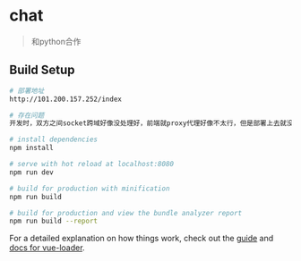 # chat

> 和python合作

## Build Setup

``` bash
# 部署地址
http://101.200.157.252/index

# 存在问题
开发时，双方之间socket跨域好像没处理好，前端就proxy代理好像不太行，但是部署上去就没事了

# install dependencies
npm install

# serve with hot reload at localhost:8080
npm run dev

# build for production with minification
npm run build

# build for production and view the bundle analyzer report
npm run build --report
```

For a detailed explanation on how things work, check out the [guide](http://vuejs-templates.github.io/webpack/) and [docs for vue-loader](http://vuejs.github.io/vue-loader).
